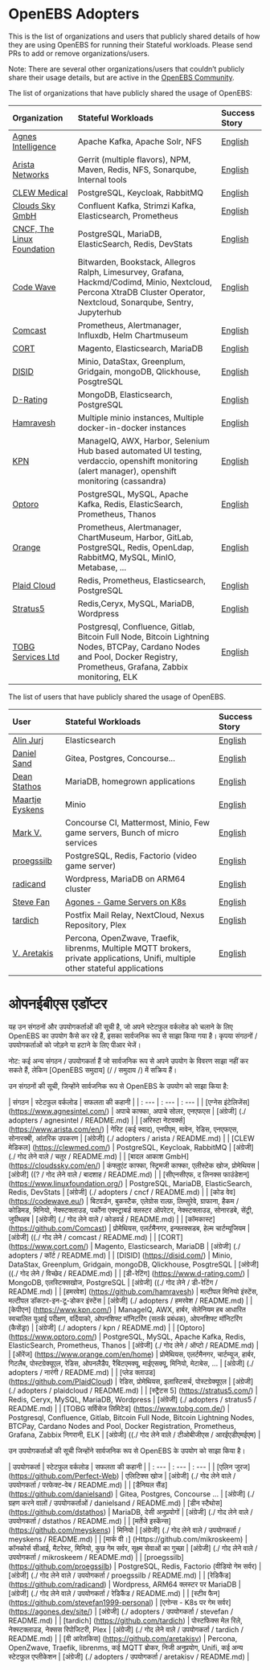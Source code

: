 # OpenEBS Adopters

This is the list of organizations and users that publicly shared details of how they are using OpenEBS for running their Stateful workloads.  Please send PRs to add or remove organizations/users.

Note: There are several other organizations/users that couldn’t publicly share their usage details, but are active in the [OpenEBS Community](./community/). 

The list of organizations that have publicly shared the usage of OpenEBS:

| Organization | Stateful Workloads | Success Story |
| :--- | :--- | :--- |
| [Agnes Intelligence](https://www.agnesintel.com/) | Apache Kafka, Apache Solr, NFS | [English](./adopters/agnesintel/README.md) |
| [Arista Networks](https://www.arista.com/en/) | Gerrit (multiple flavors), NPM, Maven, Redis, NFS, Sonarqube, Internal tools | [English](./adopters/arista/README.md) |
| [CLEW Medical](https://clewmed.com/) | PostgreSQL, Keycloak, RabbitMQ | [English](./adopters/clewmedical/README.md) |
| [Clouds Sky GmbH](https://cloudssky.com/en/) | Confluent Kafka, Strimzi Kafka, Elasticsearch, Prometheus | [English](./adopters/cloudssky/README.md) |
| [CNCF, The Linux Foundation](https://www.linuxfoundation.org/) | PostgreSQL, MariaDB, ElasticSearch, Redis, DevStats | [English](./adopters/cncf/README.md) |
| [Code Wave](https://codewave.eu/) | Bitwarden, Bookstack, Allegros Ralph, Limesurvey, Grafana, Hackmd/Codimd, Minio, Nextcloud, Percona XtraDB Cluster Operator, Nextcloud, Sonarqube, Sentry, Jupyterhub | [English](./adopters/codewave/README.md) |
| [Comcast](https://github.com/Comcast) | Prometheus, Alertmanager, Influxdb, Helm Chartmuseum | [English](./adopters/comcast/README.md) |
| [CORT](https://www.cort.com/) | Magento, Elasticsearch, MariaDB | [English](./adopters/cort/README.md) |
| [DISID](https://disid.com/) | Minio, DataStax, Greenplum, Gridgain, mongoDB, Qlickhouse, PosgtreSQL | [English](./adopters/disid/README.md) |
| [D-Rating](https://www.d-rating.com/) | MongoDB, Elasticsearch, PostgreSQL | [English](./adopters/d-rating/README.md) |
| [Hamravesh](https://github.com/hamravesh) | Multiple minio instances, Multiple docker-in-docker instances | [English](./adopters/hamravesh/README.md) |
| [KPN](https://www.kpn.com/) | ManageIQ, AWX, Harbor, Selenium Hub based automated UI testing, verdaccio, openshift monitoring (alert manager), openshift monitoring (cassandra) | [English](./adopters/kpn/README.md) |
| [Optoro](https://www.optoro.com/) | PostgreSQL, MySQL, Apache Kafka, Redis, ElasticSearch, Prometheus, Thanos | [English](./adopters/optoro/README.md) |
| [Orange](https://www.orange.com/en/home) | Prometheus, Alertmanager, ChartMuseum, Harbor, GitLab, PostgreSQL, Redis, OpenLdap, RabbitMQ, MySQL, MinIO, Metabase, ... | [English](./adopters/orange/README.md) |
| [Plaid Cloud](https://github.com/PlaidCloud) | Redis, Prometheus, Elasticsearch, PostgreSQL | [English](./adopters/plaidcloud/README.md) |
| [Stratus5](https://stratus5.com/) | Redis,Ceryx, MySQL, MariaDB, Wordpress | [English](./adopters/stratus5/README.md) |
| [TOBG Services Ltd](https://www.tobg.com.de/) | Postgresql, Confluence, Gitlab, Bitcoin Full Node, Bitcoin Lightning Nodes, BTCPay, Cardano Nodes and Pool, Docker Registry, Prometheus, Grafana, Zabbix monitoring, ELK | [English](./adopters/tobgservices/README.md) |

The list of users that have publicly shared the usage of OpenEBS.

| User | Stateful Workloads | Success Story |
| :--- | :--- | :--- |
| [Alin Jurj](https://github.com/Perfect-Web) | Elasticsearch | [English](./adopters/users/Perfect-Web/README.md)  | 
| [Daniel Sand](https://github.com/danielsand) | Gitea, Postgres, Concourse... | [English](./adopters/users/danielsand/README.md)
| [Dean Stathos](https://github.com/dstathos) | MariaDB, homegrown applications | [English](./adopters/users/dstathos/README.md)  |
| [Maartje Eyskens](https://github.com/meyskens) | Minio | [English](./adopters/users/meyskens/README.md)  | 
| [Mark V.](https://github.com/mikroskeem) | Concourse CI, Mattermost, Minio, Few game servers, Bunch of micro services | [English](./adopters/users/mikroskeem/README.md)  | 
| [proegssilb](https://github.com/proegssilb) | PostgreSQL, Redis, Factorio (video game server) | [English](./adopters/users/proegssilb/README.md)  | 
| [radicand](https://github.com/radicand) | Wordpress, MariaDB on ARM64 cluster | [English](./adopters/users/radicand/README.md) | 
| [Steve Fan](https://github.com/stevefan1999-personal) | [Agones - Game Servers on K8s](https://agones.dev/site/) | [English](./adopters/users/stevefan/README.md)  | 
| [tardich](https://github.com/tardich) | Postfix Mail Relay, NextCloud, Nexus Repository, Plex | [English](./adopters/users/tardich/README.md)  | 
| [V. Aretakis](https://github.com/aretakisv) | Percona, OpenZwave, Traefik, librenms, Multiple MQTT brokers, private applications, Unifi, multiple other stateful applications | [English](./adopters/users/aretakisv/README.md)  |



# ओपनईबीएस एडॉप्टर

यह उन संगठनों और उपयोगकर्ताओं की सूची है, जो अपने स्टेटफुल वर्कलोड को चलाने के लिए OpenEBS का उपयोग कैसे कर रहे हैं, इसका सार्वजनिक रूप से साझा किया गया है। कृपया संगठनों / उपयोगकर्ताओं को जोड़ने या हटाने के लिए पीआर भेजें।

नोट: कई अन्य संगठन / उपयोगकर्ता हैं जो सार्वजनिक रूप से अपने उपयोग के विवरण साझा नहीं कर सकते हैं, लेकिन [OpenEBS समुदाय] (/ / समुदाय /) में सक्रिय हैं।

उन संगठनों की सूची, जिन्होंने सार्वजनिक रूप से OpenEBS के उपयोग को साझा किया है:

| संगठन | स्टेटफुल वर्कलोड | सफलता की कहानी |
| : --- | : --- | : --- |
| [एग्नेस इंटेलिजेंस] (https://www.agnesintel.com/) | अपाचे काफ्का, अपाचे सोलर, एनएफएस | [अंग्रेजी] (./ adopters / agnesintel / README.md) |
| [अरिस्टा नेटवर्क्स] (https://www.arista.com/en/) | गेरिट (कई स्वाद), एनपीएम, मावेन, रेडिस, एनएफएस, सोनारक्बी, आंतरिक उपकरण | [अंग्रेजी] (./ adopters / arista / README.md) |
| [CLEW मेडिकल] (https://clewmed.com/) | PostgreSQL, Keycloak, RabbitMQ | [अंग्रेजी] (./ गोद लेने वाले / चतुर / README.md) |
| [बादल आकाश GmbH] (https://cloudssky.com/en/) | कंफ्लुएंट काफ्का, स्ट्रिमजी काफ्का, एलीस्टेक खोज, प्रोमेथियस | [अंग्रेजी] ((? / गोद लेने वाले / बादशाह / README.md) |
| [सीएनसीएफ, द लिनक्स फाउंडेशन] (https://www.linuxfoundation.org/) | PostgreSQL, MariaDB, ElasticSearch, Redis, DevStats | [अंग्रेजी] (./ adopters / cncf / README.md) |
| [कोड वेव] (https://codewave.eu/) | बिटवर्डन, बुकस्टैक, एलेग्रोस राल्फ़, लिम्सुरेवे, ग्राफाना, हैकम / कोडिमड, मिनियो, नेक्स्टक्लाउड, पर्कोना एक्स्ट्राबर्ड क्लस्टर ऑपरेटर, नेक्स्टक्लाउड, सोनारडबे, सेंट्री, जुपीथहब | [अंग्रेजी] (./ गोद लेने वाले / कोडवर्ड / README.md) |
| [कॉमकास्ट] (https://github.com/Comcast) | प्रोमेथियस, एलर्टमैनगर, इन्फ्लक्सडब, हेल्म चार्टम्यूजियम | [अंग्रेजी] ((./ गोद लेने / comcast / README.md) |
| [CORT] (https://www.cort.com/) | Magento, Elasticsearch, MariaDB | [अंग्रेजी] (./ adopters / कॉर्ट / README.md) |
| [DISID] (https://disid.com/) | Minio, DataStax, Greenplum, Gridgain, mongoDB, Qlickhouse, PosgtreSQL | [अंग्रेजी] ((./ गोद लेने / विच्छेद / README.md) |
| [डी-रेटिंग] (https://www.d-rating.com/) | MongoDB, एलस्टिक्सखोज, PostgreSQL | [अंग्रेजी] ((./ गोद लेने / डी-रेटिंग / README.md) |
| [हमरवेश] (https://github.com/hamravesh) | मल्टीपल मिनियो इंस्टेंस, मल्टीपल डॉकटर-इन-टू-डोकर इंस्टेंस | [अंग्रेजी] (./ adopters / हमरवेश / README.md) |
| [केपीएन] (https://www.kpn.com/) | ManageIQ, AWX, हार्बर, सेलेनियम हब आधारित स्वचालित यूआई परीक्षण, वर्दियाको, ओपनशिफ्ट मॉनिटरिंग (सतर्क प्रबंधक), ओपनशिफ्ट मॉनिटरिंग (कैसेंड्रा) | [अंग्रेजी] (./ adopters / kpn / README.md) |
| [Optoro] (https://www.optoro.com/) | PostgreSQL, MySQL, Apache Kafka, Redis, ElasticSearch, Prometheus, Thanos | [अंग्रेजी] (./ गोद लेने / ऑप्टो / README.md) |
| [ऑरेंज] (https://www.orange.com/en/home) | प्रोमेथियस, एलर्टमैनगर, चार्टम्यूज, हार्बर, गिटलैब, पोस्टग्रेक्यूएल, रेडिस, ओपनलैडैप, रैबिटएमक्यू, माईएसक्यू, मिनियो, मेटाबेस, ... | [अंग्रेजी] (./ adopters / नारंगी / README.md) |
| [प्लेड क्लाउड] (https://github.com/PlaidCloud) | रेडिस, प्रोमेथियस, इलास्टिसर्च, पोस्टग्रेक्यूएल | [अंग्रेजी] (./ adopters / plaidcloud / README.md) |
| [स्ट्रैटस 5] (https://stratus5.com/) | Redis, Ceryx, MySQL, MariaDB, Wordpress | [अंग्रेजी] (./ adopters / stratus5 / README.md) |
| [TOBG सर्विसेज लिमिटेड] (https://www.tobg.com.de/) | Postgresql, Confluence, Gitlab, Bitcoin Full Node, Bitcoin Lightning Nodes, BTCPay, Cardano Nodes and Pool, Docker Registration, Prometheus, Grafana, Zabbix निगरानी, ​​ELK | [अंग्रेजी] ((./ गोद लेने वाले / टीओबीजीएस / आरईएडीएमईएम) |

उन उपयोगकर्ताओं की सूची जिन्होंने सार्वजनिक रूप से OpenEBS के उपयोग को साझा किया है।

| उपयोगकर्ता | स्टेटफुल वर्कलोड | सफलता की कहानी |
| : --- | : --- | : --- |
| [एलिन जुरज] (https://github.com/Perfect-Web) | एलिटिक्स खोज | [अंग्रेजी] (./ गोद लेने वाले / उपयोगकर्ता / परफेक्ट-वेब / README.md) |
| [डैनियल सैंड] (https://github.com/danielsand) | Gitea, Postgres, Concourse ... | [अंग्रेजी] (./ ग्रहण करने वालों / उपयोगकर्ताओं / danielsand / README.md)
| [डीन स्टैथोस] (https://github.com/dstathos) | MariaDB, देसी अनुप्रयोगों | [अंग्रेजी] (./ गोद लेने वाले / उपयोगकर्ता / dstathos / README.md) |
| [मर्तेजे इस्केंन्स] (https://github.com/meyskens) | मिनियो | [अंग्रेजी] (./ गोद लेने वाले / उपयोगकर्ता / meyskens / README.md) |
| [मार्क वी।] (Https://github.com/mikroskeem) | कॉनकोर्स सीआई, मैटरेस्ट, मिनियो, कुछ गेम सर्वर, सूक्ष्म सेवाओं का गुच्छा | [अंग्रेजी] (./ गोद लेने वाले / उपयोगकर्ता / mikroskeem / README.md) |
| [proegssilb] (https://github.com/proegssilb) | PostgreSQL, Redis, Factorio (वीडियो गेम सर्वर) | [अंग्रेजी] (./ गोद लेने वाले / उपयोगकर्ता / proegssilb / README.md) |
| [रेडिकैंड] (https://github.com/radicand) | Wordpress, ARM64 क्लस्टर पर MariaDB | [अंग्रेजी] (./ गोद लेने वाले / उपयोगकर्ता / रेडिकैंड / README.md) |
| [स्टीव फैन] (https://github.com/stevefan1999-personal) | [एगोन्स - K8s पर गेम सर्वर] (https://agones.dev/site/) | [अंग्रेजी] (./ adopters / उपयोगकर्ता / stevefan / README.md) |
| [tardich] (https://github.com/tardich) | पोस्टफिक्स मेल रिले, नेक्स्टक्लाउड, नेक्सस रिपोजिटरी, Plex | [अंग्रेजी] (./ गोद लेने वाले / उपयोगकर्ता / tardich / README.md) |
| [वी आरेतकिस] (https://github.com/aretakisv) | Percona, OpenZwave, Traefik, librenms, कई MQTT ब्रोकर, निजी अनुप्रयोग, Unifi, कई अन्य स्टेटफुल एप्लीकेशन | [अंग्रेजी] (./ adopters / उपयोगकर्ता / aretakisv / README.md) |
